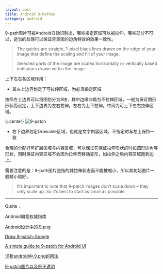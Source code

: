 ```yaml
---
layout: post
title: Android 9-Pathes
category: android
---
```


9-path图片可被Android自动识别出，哪些指定区域可以被拉伸，哪些部分不可以，适当的处理可以保证背景图的边角特效的效果一致性。


> The guides are straight, 1-pixel black lines drawn on the edge of your image that define the scaling and fill of your image. 
> 
> Selected parts of the image are scaled horizontally or vertically based indicators drawn within the image.

上下左右各区域作用：

* 其左上边界划定了可拉伸区域，为必须指定区域

按照左上边界可以将图划分为9块，其中边缘四角为不拉伸区域，一般为保证图形形状而设定，上下边界为左右拉伸，左右为上下拉伸，中间为可上下左右拉伸区域。

{:.center}
![9-patch](https://file.oncelee.com/assets%2Fimg%2F20150912%2F9-path-how-to-scaled.png)

* 右下边界划定Drawable区域，也就是文字内容区域，不指定时与左上保持一致

合理的分配好可扩展区域与内容区域，可以保证在保证拉伸形状的时如圆形边角等形状，同时保证内容区域不会因为拉伸而移动变形，如拉伸之后内容区域跑到边上。

需要注意的是：9-path图片是指的其拉伸状态而不能被缩小，所以其初始图片一般越小越好。

> It’s important to note that 9-patch images don’t scale down – they only scale up. So it’s best to start as small as possible.
























---

Quote：

Android编程权威指南

[Android设计中的.9.png](http://isux.tencent.com/android-ui-9-png.html)

[Draw 9-patch-Google](http://developer.android.com/tools/help/draw9patch.html)

[A simple guide to 9-patch for Android UI](http://radleymarx.com/blog/simple-guide-to-9-patch/)

[详析android中.9.png的用法](http://www.chenyunchao.com/?p=199)

[9-patch图片以及例子说明](http://www.cnblogs.com/Amandaliu/archive/2013/04/26/3045286.html)


